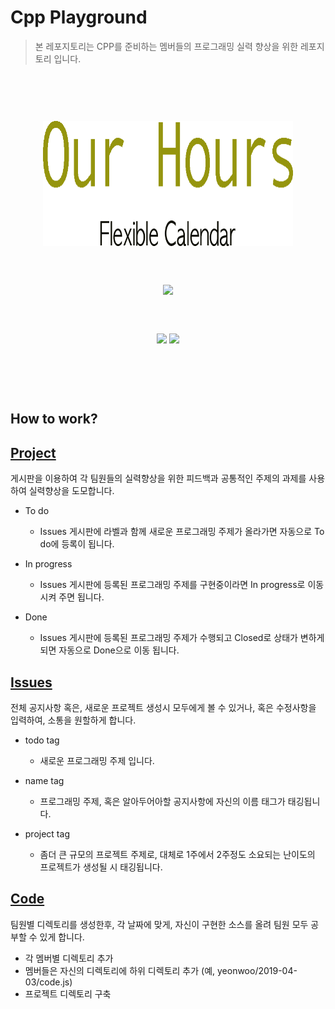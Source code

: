 # Cpp Playground

> 본 레포지토리는 CPP를 준비하는 멤버들의 프로그래밍 실력 향상을 위한 레포지토리 입니다.

<br/>

<p align="center" style="padding: 45px;">
    <img src="/img/logo.png" width="400" height="200">
</p>

<p align="center" style="padding: 45px:">
    <img src="https://img.shields.io/badge/TEAM-OUR%20HOURS-yellow.svg">
</p>

<p align="center" style="padding: 45px;">
    <img src="https://img.shields.io/badge/Leader-이하늘-yellowgreen.svg">
    <img src="https://img.shields.io/badge/Member-최연우-brightgreen.svg">
</p>

<br/>

## How to work?

## [Project](https://github.com/accforaus/Cpp_Playground/projects)

게시판을 이용하여 각 팀원들의 실력향상을 위한 피드백과 공통적인 주제의 과제를 사용하여 실력향상을 도모합니다.

 * To do 
    - Issues 게시판에 라벨과 함께 새로운 프로그래밍 주제가 올라가면 자동으로 To do에 등록이 됩니다.
    
 * In progress
    - Issues 게시판에 등록된 프로그래밍 주제를 구현중이라면 In progress로 이동시켜 주면 됩니다.
 
 * Done
    - Issues 게시판에 등록된 프로그래밍 주제가 수행되고 Closed로 상태가 변하게 되면 자동으로 Done으로 이동 됩니다.  


## [Issues](https://github.com/accforaus/Cpp_Playground/issues)
   
전체 공지사항 혹은, 새로운 프로젝트 생성시 모두에게 볼 수 있거나, 혹은 수정사항을 입력하여, 소통을 원할하게 합니다.

 * todo tag
    - 새로운 프로그래밍 주제 입니다.
    
 * name tag
    - 프로그래밍 주제, 혹은 알아두어아할 공지사항에 자신의 이름 태그가 태깅됩니다.
    
 * project tag
    - 좀더 큰 규모의 프로젝트 주제로, 대체로 1주에서 2주정도 소요되는 난이도의 프로젝트가 생성될 시 태깅됩니다.


## [Code](https://github.com/accforaus/Cpp_Playground/) 

팀원별 디렉토리를 생성한후, 각 날짜에 맞게, 자신이 구현한 소스를 올려 팀원 모두 공부할 수 있게 합니다.

 * 각 멤버별 디렉토리 추가
 * 멤버들은 자신의 디렉토리에 하위 디렉토리 추가 (예, yeonwoo/2019-04-03/code.js)
 * 프로젝트 디렉토리 구축